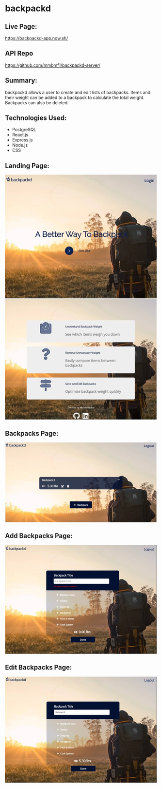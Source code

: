 <!-- The name of your app at the top of the file -->

# backpackd

<!-- A link to your live app -->

## Live Page:

https://backpackd-app.now.sh/

## API Repo

https://github.com/mmbmf1/backpackd-server/

<!-- A summary section. This should have a concise explanation of what your app does. Try to frame this from the standpoint of what the user does, or what the app enables for the user. -->

## Summary:

backpackd allows a user to create and edit lists of backpacks. Items and their weight can be added to a backpack to calculate the total weight. Backpacks can also be deleted.

<!-- A section on the technology used. For your capstone, this is fairly simple (HTML/CSS/JavaScript/jQuery) but it's still good to list out the key technologies -->

## Technologies Used:

- PostgreSQL
- React.js
- Express.js
- Node.js
- CSS

<!-- Screenshot(s) of your app. This makes your app description much easier to understand. -->

## Landing Page:

![](images/Landing_page_1.jpg)
![](images/Landing_Page_2.jpg)

## Backpacks Page:

![](images/BP_collection.jpg)

## Add Backpacks Page:

![](images/BP_Add.jpg)

## Edit Backpacks Page:

![](images/BP_Edit.jpg)
